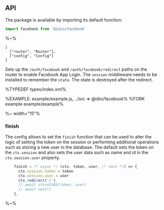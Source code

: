 ## API

The package is available by importing its default function:

```js
import facebook from '@idio/facebook'
```

%~%

```## facebook
[
  ["router", "Router"],
  ["config", "Config"]
]
```

Sets up the `/auth/facebook` and `/auth/facebook/redirect` paths on the router to enable Facebook App Login. The `session` middleware needs to be installed to remember the `state`. The state is destroyed after the redirect.

%TYPEDEF types/index.xml%

%EXAMPLE: example/example.js, ../src => @idio/facebook%
%FORK example example/example%

%~ width="15"%

### finish

The config allows to set the `finish` function that can be used to alter the logic of setting the token on the session or performing additional operations such as storing a new user in the database. The default sets the token on the `ctx.session` and also sets the user data such as name and id in the `ctx.session.user` property.

```js
    finish = /* async */ (ctx, token, user, /* next */) => {
      ctx.session.token = token
      ctx.session.user = user
      ctx.redirect('/')
      // await storeInDb(token, user)
      // await next()
    },
```

%~%